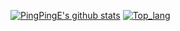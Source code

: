 [![PingPingE's github stats](https://github-readme-stats.vercel.app/api?username=PingPingE&show_icons=true&theme=radical)](https://github.com/PingPingE/PingPingE)
[![Top_lang](https://github-readme-stats.vercel.app/api/top-langs?username=PingPingE&repo=PingPingE&theme=radical&hide=jupyter%20notebook&layout=compact)](https://github.com/PingPingE/PingPingE)
